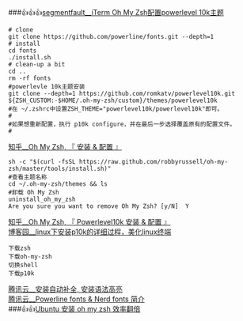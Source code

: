 ###👍👍👍[segmentfault__iTerm Oh My Zsh配置powerlevel 10k主题](https://segmentfault.com/a/1190000039844099)  
```shell
# clone
git clone https://github.com/powerline/fonts.git --depth=1
# install
cd fonts
./install.sh
# clean-up a bit
cd ..
rm -rf fonts
#powerlevle 10k主题安装
git clone --depth=1 https://github.com/romkatv/powerlevel10k.git ${ZSH_CUSTOM:-$HOME/.oh-my-zsh/custom}/themes/powerlevel10k
#在 ~/.zshrc中设置ZSH_THEME="powerlevel10k/powerlevel10k"即可。
#
#如果想重新配置，执行 p10k configure，并在最后一步选择覆盖原有的配置文件。
#
```
[知乎__Oh My Zsh, 『 安装 & 配置 』](https://zhuanlan.zhihu.com/p/35283688)  
```shell
sh -c "$(curl -fsSL https://raw.github.com/robbyrussell/oh-my-zsh/master/tools/install.sh)"
#查看主题名称
cd ~/.oh-my-zsh/themes && ls
#卸载 Oh My Zsh
uninstall_oh_my_zsh
Are you sure you want to remove Oh My Zsh? [y/N]  Y
```
[知乎__Oh My Zsh, 『 Powerlevel10k 安装 & 配置 』](https://zhuanlan.zhihu.com/p/265525597)  
[博客园__linux下安装p10k的详细过程，美化linux终端](https://www.cnblogs.com/cirry/p/14319679.html)  
```shell
下载zsh
下载oh-my-zsh
切换shell
下载p10k
```
[腾讯云__安装自动补全, 安装语法高亮](https://cloud.tencent.com/developer/article/1812475)  
[腾讯云__Powerline fonts & Nerd fonts 简介](https://cloud.tencent.com/developer/article/1873837)  
###👍👍[Ubuntu 安装 oh my zsh 效率翻倍](https://chensir.ink/02206e0e927c/)  

